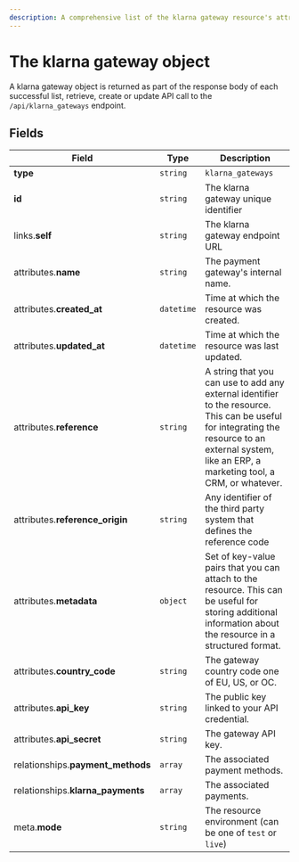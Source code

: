 ```yaml
---
description: A comprehensive list of the klarna gateway resource's attributes and relationships.
---
```


# The klarna gateway object

A klarna gateway object is returned as part of the response body of each successful list, retrieve, create or update API call to the `/api/klarna_gateways` endpoint.

## Fields

| Field          | Type     | Description                                  |
| -------------- | -------- | -------------------------------------------- |
| **type**       | `string` | `klarna_gateways`                        |
| **id**         | `string` | The klarna gateway unique identifier  |
| links.**self** | `string` | The klarna gateway endpoint URL       |
| attributes.**name** | `string` | The payment gateway's internal name. |
| attributes.**created_at** | `datetime` | Time at which the resource was created. |
| attributes.**updated_at** | `datetime` | Time at which the resource was last updated. |
| attributes.**reference** | `string` | A string that you can use to add any external identifier to the resource. This can be useful for integrating the resource to an external system, like an ERP, a marketing tool, a CRM, or whatever. |
| attributes.**reference_origin** | `string` | Any identifier of the third party system that defines the reference code |
| attributes.**metadata** | `object` | Set of key-value pairs that you can attach to the resource. This can be useful for storing additional information about the resource in a structured format. |
| attributes.**country_code** | `string` | The gateway country code one of EU, US, or OC. |
| attributes.**api_key** | `string` | The public key linked to your API credential. |
| attributes.**api_secret** | `string` | The gateway API key. |
| relationships.**payment_methods** | `array` | The associated payment methods. |
| relationships.**klarna_payments** | `array` | The associated payments. |
| meta.**mode** | `string` | The resource environment \(can be one of `test` or `live`\) |

